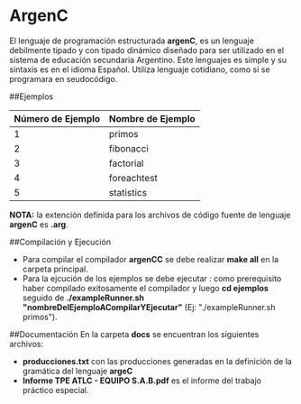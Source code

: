# ArgenC

El lenguaje de programación estructurada **argenC**, es un lenguaje debilmente tipado y con tipado dinámico diseñado para ser utilizado en el sistema de educación secundaria Argentino. 
Este lenguajes es simple y su sintaxis es en el idioma Español. 
Utiliza lenguaje cotidiano, como si se programara en seudocódigo.

##Ejemplos

| Número de Ejemplo  | Nombre de Ejemplo  |
|--------------------| -------------------|
| 1                  | primos             | 
| 2                  | fibonacci          |
| 3                  | factorial          |
| 4                  | foreachtest        |
| 5                  | statistics         |


**NOTA:** la extención definida para los archivos de código fuente de lenguaje **argenC** es **.arg**.

##Compilación y Ejecución
- Para compilar el compilador **argenCC** se debe realizar **make all** en la carpeta principal.
- Para la ejcución de los ejemplos se debe ejecutar : como prerequisito haber compilado exitosamente el compilador y luego **cd ejemplos** seguido de **./exampleRunner.sh "nombreDelEjemploACompilarYEjecutar"** (Ej: "./exampleRunner.sh primos").

##Documentación
En la carpeta **docs** se encuentran los siguientes archivos:
- **producciones.txt** con las producciones generadas en la definición de la gramática del lenguaje **argeC**
- **Informe TPE ATLC - EQUIPO S.A.B.pdf** es el informe del trabajo práctico especial.